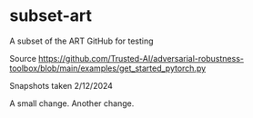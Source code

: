 # subset-art
A subset of the ART GitHub for testing

Source
https://github.com/Trusted-AI/adversarial-robustness-toolbox/blob/main/examples/get_started_pytorch.py

Snapshots taken 2/12/2024

A small change.
Another change.
